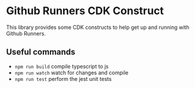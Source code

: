 # Github Runners CDK Construct

This library provides some CDK constructs to help get up and running with Github Runners.

## Useful commands

 * `npm run build`   compile typescript to js
 * `npm run watch`   watch for changes and compile
 * `npm run test`    perform the jest unit tests